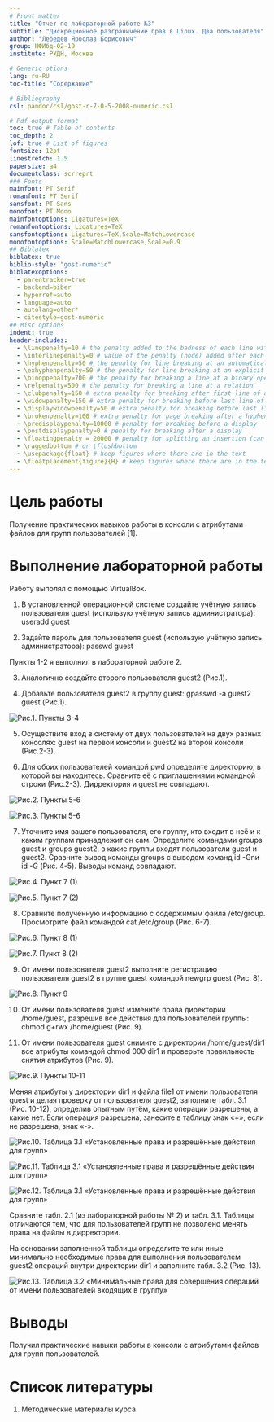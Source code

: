 ```yaml
---
# Front matter
title: "Отчет по лабораторной работе №3"
subtitle: "Дискреционное разграничение прав в Linux. Два пользователя"
author: "Лебедев Ярослав Борисович"
group: НФИбд-02-19
institute: РУДН, Москва

# Generic otions
lang: ru-RU
toc-title: "Содержание"

# Bibliography
csl: pandoc/csl/gost-r-7-0-5-2008-numeric.csl

# Pdf output format
toc: true # Table of contents
toc_depth: 2
lof: true # List of figures
fontsize: 12pt
linestretch: 1.5
papersize: a4
documentclass: scrreprt
### Fonts
mainfont: PT Serif
romanfont: PT Serif
sansfont: PT Sans
monofont: PT Mono
mainfontoptions: Ligatures=TeX
romanfontoptions: Ligatures=TeX
sansfontoptions: Ligatures=TeX,Scale=MatchLowercase
monofontoptions: Scale=MatchLowercase,Scale=0.9
## Biblatex
biblatex: true
biblio-style: "gost-numeric"
biblatexoptions:
  - parentracker=true
  - backend=biber
  - hyperref=auto
  - language=auto
  - autolang=other*
  - citestyle=gost-numeric
## Misc options
indent: true
header-includes:
  - \linepenalty=10 # the penalty added to the badness of each line within a paragraph (no associated penalty node) Increasing the value makes tex try to have fewer lines in the paragraph.
  - \interlinepenalty=0 # value of the penalty (node) added after each line of a paragraph.
  - \hyphenpenalty=50 # the penalty for line breaking at an automatically inserted hyphen
  - \exhyphenpenalty=50 # the penalty for line breaking at an explicit hyphen
  - \binoppenalty=700 # the penalty for breaking a line at a binary operator
  - \relpenalty=500 # the penalty for breaking a line at a relation
  - \clubpenalty=150 # extra penalty for breaking after first line of a paragraph
  - \widowpenalty=150 # extra penalty for breaking before last line of a paragraph
  - \displaywidowpenalty=50 # extra penalty for breaking before last line before a display math
  - \brokenpenalty=100 # extra penalty for page breaking after a hyphenated line
  - \predisplaypenalty=10000 # penalty for breaking before a display
  - \postdisplaypenalty=0 # penalty for breaking after a display
  - \floatingpenalty = 20000 # penalty for splitting an insertion (can only be split footnote in standard LaTeX)
  - \raggedbottom # or \flushbottom
  - \usepackage{float} # keep figures where there are in the text
  - \floatplacement{figure}{H} # keep figures where there are in the text
---
```


# Цель работы
Получение практических навыков работы в консоли с атрибутами файлов для групп пользователей [1].

# Выполнение лабораторной работы
Работу выполял с помощью VirtualBox. 

1. В установленной операционной системе создайте учётную запись пользователя guest (использую учётную запись администратора):
useradd guest

2. Задайте пароль для пользователя guest (использую учётную запись администратора):
passwd guest

Пункты 1-2 я выполнил в лабораторной работе 2.

3. Аналогично создайте второго пользователя guest2 (Рис.1).

4. Добавьте пользователя guest2 в группу guest:
gpasswd -a guest2 guest (Рис.1).


![Рис.1. Пункты 3-4](images/3-4.jpg)

5. Осуществите вход в систему от двух пользователей на двух разных консолях: guest на первой консоли и guest2 на второй консоли (Рис.2-3).

6. Для обоих пользователей командой pwd определите директорию, в которой вы находитесь. Сравните её с приглашениями командной строки (Рис.2-3). Дирректория и guest не совпадают.

![Рис.2. Пункты 5-6](images/5-6(1).jpg)

![Рис.3. Пункты 5-6](images/5-6(2).jpg)

7. Уточните имя вашего пользователя, его группу, кто входит в неё
и к каким группам принадлежит он сам. Определите командами
groups guest и groups guest2, в какие группы входят пользователи guest и guest2. Сравните вывод команды groups с выводом команд
id -Gnи id -G (Рис. 4-5). Выводы команд совпадают.

![Рис.4. Пункт 7 (1)](images/7(1).jpg)

![Рис.5. Пункт 7 (2)](images/7(2).jpg)

8. Сравните полученную информацию с содержимым файла /etc/group.
Просмотрите файл командой
cat /etc/group (Рис. 6-7).

![Рис.6. Пункт 8 (1)](images/8(1).jpg)

![Рис.7. Пункт 8 (2)](images/8(2).jpg)

9. От имени пользователя guest2 выполните регистрацию пользователя
guest2 в группе guest командой
newgrp guest (Рис. 8).

![Рис.8. Пункт 9](images/9.jpg)

10. От имени пользователя guest измените права директории /home/guest,
разрешив все действия для пользователей группы:
chmod g+rwx /home/guest (Рис. 9).

11. От имени пользователя guest снимите с директории /home/guest/dir1
все атрибуты командой
chmod 000 dir1 и проверьте правильность снятия атрибутов (Рис. 9).

![Рис.9. Пункты 10-11](images/10-11.jpg)

Меняя атрибуты у директории dir1 и файла file1 от имени пользователя guest и делая проверку от пользователя guest2, заполните табл. 3.1 (Рис. 10-12),
определив опытным путём, какие операции разрешены, а какие нет. Если операция разрешена, занесите в таблицу знак «+», если не разрешена,
знак «-».

![Рис.10. Таблица 3.1 «Установленные права и разрешённые действия для групп»](images/t311.jpg)

![Рис.11. Таблица 3.1 «Установленные права и разрешённые действия для групп»](images/t312.jpg)

![Рис.12. Таблица 3.1 «Установленные права и разрешённые действия для групп»](images/t313.jpg)

Сравните табл. 2.1 (из лабораторной работы № 2) и табл. 3.1. Таблицы отличаются тем, что для пользователей групп не позволено менять права на файлы в дирректории.

На основании заполненной таблицы определите те или иные минимально необходимые права для выполнения пользователем guest2 операций
внутри директории dir1 и заполните табл. 3.2 (Рис. 13).

![Рис.13. Таблица 3.2 «Минимальные права для совершения операций от имени пользователей
входящих в группу»](images/t320.jpg)

# Выводы
Получил практические навыки работы в консоли с атрибутами файлов для групп пользователей.

# Список литературы
1. Методические материалы курса
